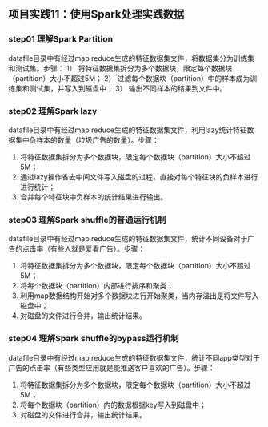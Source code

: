 ## 项目实践11：使用Spark处理实践数据

### step01 理解Spark Partition

datafile目录中有经过map reduce生成的特征数据集文件，将数据集分为训练集和测试集。步骤：
1）	将特征数据集拆分为多个数据块，限定每个数据块（partition）大小不超过5M；
2）	过滤每个数据块（partition）中的样本成为训练集和测试集，并写入到磁盘中；
3）	输出不同样本的结果到文件中。

### step02 理解Spark lazy

datafile目录中有经过map reduce生成的特征数据集文件，利用lazy统计特征数据集中负样本的数量（垃圾广告的数量）。步骤：
1)	将特征数据集拆分为多个数据块，限定每个数据块（partition）大小不超过5M；
2)	通过lazy操作省去中间文件写入磁盘的过程，直接对每个特征块的负样本进行进行统计；
3)	合并每个特征块中负样本的统计结果进行输出。

### step03 理解Spark shuffle的普通运行机制

datafile目录中有经过map reduce生成的特征数据集文件，统计不同设备对于广告的点击率（有些人就是爱看广告）。步骤：
1)	将特征数据集拆分为多个数据块，限定每个数据块（partition）大小不超过5M；
2)	将每个数据块（partition）内部进行排序和聚类；
3)	利用map数据结构开始对多个数据块进行开始聚类，当内存溢出是将文件写入磁盘中；
4)	对磁盘的文件进行合并，输出统计结果。

### step04 理解Spark shuffle的bypass运行机制

datafile目录中有经过map reduce生成的特征数据集文件，统计不同app类型对于广告的点击率（有些类型应用就是能推送客户喜欢的广告）。步骤：
1)	将特征数据集拆分为多个数据块，限定每个数据块（partition）大小不超过5M；
2)	将每个数据块（partition）内的数据根据key写入到磁盘中；
3)	对磁盘的文件进行合并，输出统计结果。